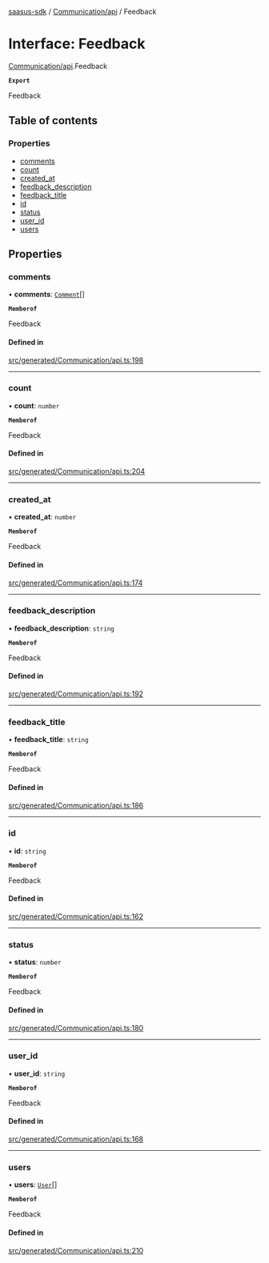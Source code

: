 [saasus-sdk](../README.md) / [Communication/api](../modules/Communication_api.md) / Feedback

# Interface: Feedback

[Communication/api](../modules/Communication_api.md).Feedback

**`Export`**

Feedback

## Table of contents

### Properties

- [comments](Communication_api.Feedback.md#comments)
- [count](Communication_api.Feedback.md#count)
- [created\_at](Communication_api.Feedback.md#created_at)
- [feedback\_description](Communication_api.Feedback.md#feedback_description)
- [feedback\_title](Communication_api.Feedback.md#feedback_title)
- [id](Communication_api.Feedback.md#id)
- [status](Communication_api.Feedback.md#status)
- [user\_id](Communication_api.Feedback.md#user_id)
- [users](Communication_api.Feedback.md#users)

## Properties

### comments

• **comments**: [`Comment`](Communication_api.Comment.md)[]

**`Memberof`**

Feedback

#### Defined in

[src/generated/Communication/api.ts:198](https://github.com/saasus-platform/saasus-sdk-javascript/blob/c6c266c/src/generated/Communication/api.ts#L198)

___

### count

• **count**: `number`

**`Memberof`**

Feedback

#### Defined in

[src/generated/Communication/api.ts:204](https://github.com/saasus-platform/saasus-sdk-javascript/blob/c6c266c/src/generated/Communication/api.ts#L204)

___

### created\_at

• **created\_at**: `number`

**`Memberof`**

Feedback

#### Defined in

[src/generated/Communication/api.ts:174](https://github.com/saasus-platform/saasus-sdk-javascript/blob/c6c266c/src/generated/Communication/api.ts#L174)

___

### feedback\_description

• **feedback\_description**: `string`

**`Memberof`**

Feedback

#### Defined in

[src/generated/Communication/api.ts:192](https://github.com/saasus-platform/saasus-sdk-javascript/blob/c6c266c/src/generated/Communication/api.ts#L192)

___

### feedback\_title

• **feedback\_title**: `string`

**`Memberof`**

Feedback

#### Defined in

[src/generated/Communication/api.ts:186](https://github.com/saasus-platform/saasus-sdk-javascript/blob/c6c266c/src/generated/Communication/api.ts#L186)

___

### id

• **id**: `string`

**`Memberof`**

Feedback

#### Defined in

[src/generated/Communication/api.ts:162](https://github.com/saasus-platform/saasus-sdk-javascript/blob/c6c266c/src/generated/Communication/api.ts#L162)

___

### status

• **status**: `number`

**`Memberof`**

Feedback

#### Defined in

[src/generated/Communication/api.ts:180](https://github.com/saasus-platform/saasus-sdk-javascript/blob/c6c266c/src/generated/Communication/api.ts#L180)

___

### user\_id

• **user\_id**: `string`

**`Memberof`**

Feedback

#### Defined in

[src/generated/Communication/api.ts:168](https://github.com/saasus-platform/saasus-sdk-javascript/blob/c6c266c/src/generated/Communication/api.ts#L168)

___

### users

• **users**: [`User`](Communication_api.User.md)[]

**`Memberof`**

Feedback

#### Defined in

[src/generated/Communication/api.ts:210](https://github.com/saasus-platform/saasus-sdk-javascript/blob/c6c266c/src/generated/Communication/api.ts#L210)
